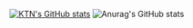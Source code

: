 [![KTN's GitHub stats](https://readme-clone-orex.vercel.app/api?username=KTN44295080&theme=nightowl&show_icons=true&count_private=true)](https://github.com/KTN44295080/github-readme-stats)
![Anurag's GitHub stats](https://readme-clone-orex.vercel.app/api?username=KTN44295080&count_private=true)

